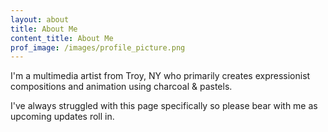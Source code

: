 ```yaml
---
layout: about
title: About Me
content_title: About Me
prof_image: /images/profile_picture.png
---
```


I'm a multimedia artist from Troy, NY who primarily creates expressionist compositions and animation using charcoal & pastels.

I've always struggled with this page specifically so please bear with me as upcoming updates roll in.